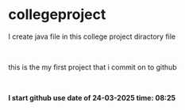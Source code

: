 # collegeproject
<p>I create java file in this college project diractory file</p> <br>
<p>this is the my first project that i commit on to github</p>
<br> 
<p><b> I start github use date of 24-03-2025 time: 08:25</b></p>
